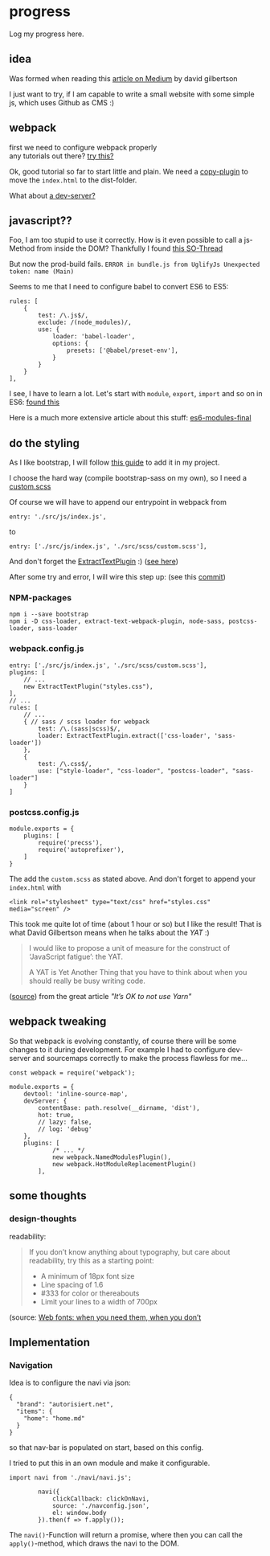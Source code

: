 # progress

Log my progress here.

## idea

Was formed when reading this [article on Medium](https://hackernoon.com/12-cool-things-you-can-do-with-github-f3e0424cf2f0) by david gilbertson

I just want to try, if I am capable to write a small website with some simple js, which uses Github as CMS :)

## webpack

first we need to configure webpack properly  
any tutorials out there? [try this?](https://tutorialzine.com/2017/04/learn-webpack-in-15-minutes)

Ok, good tutorial so far to start little and plain.
We need a [copy-plugin](https://github.com/webpack-contrib/copy-webpack-plugin) to move the `index.html` to the dist-folder.

What about [a dev-server?](https://github.com/webpack/webpack-dev-server)

## javascript??

Foo, I am too stupid to use it correctly. How is it even possible to call a js-Method from inside the DOM?
Thankfully I found [this SO-Thread](https://stackoverflow.com/questions/34357489/calling-webpacked-code-from-outside-html-script-tag)

But now the prod-build fails. `ERROR in bundle.js from UglifyJs
                               Unexpected token: name (Main)`

Seems to me that I need to configure babel to convert ES6 to ES5:

    rules: [
        {
            test: /\.js$/,
            exclude: /(node_modules)/,
            use: {
                loader: 'babel-loader',
                options: {
                    presets: ['@babel/preset-env'],
                }
            }
        }
    ],


I see, I have to learn a lot.
Let's start with `module`, `export`, `import`  and so on in ES6: [found this](http://stackabuse.com/how-to-use-module-exports-in-node-js/)

Here is a much more extensive article about this stuff: [es6-modules-final](http://2ality.com/2014/09/es6-modules-final.html)

## do the styling

As I like bootstrap, I will follow [this guide](https://getbootstrap.com/docs/4.0/getting-started/webpack/) to add it in my project.

I choose the hard way (compile bootstrap-sass on my own), so I need a [custom.scss](https://getbootstrap.com/docs/4.0/getting-started/theming/#importing)

Of course we will have to append our entrypoint in webpack from

    entry: './src/js/index.js',

to

    entry: ['./src/js/index.js', './src/scss/custom.scss'],


And don't forget the [ExtractTextPlugin](https://github.com/webpack-contrib/extract-text-webpack-plugin) :) ([see here](https://github.com/JonathanMH/webpack-scss-sass-file))

After some try and error, I will wire this step up: (see this [commit](https://github.com/mike-boddin/www.autorisiert.net2/commit/f92f27950574a3cddcb2ff38665df63fa0df050f))

### NPM-packages

    npm i --save bootstrap
    npm i -D css-loader, extract-text-webpack-plugin, node-sass, postcss-loader, sass-loader

### webpack.config.js

    entry: ['./src/js/index.js', './src/scss/custom.scss'],
    plugins: [
        // ...
        new ExtractTextPlugin("styles.css"),
    ],
    // ...
    rules: [
        // ...
        { // sass / scss loader for webpack
            test: /\.(sass|scss)$/,
            loader: ExtractTextPlugin.extract(['css-loader', 'sass-loader'])
        },
        {
            test: /\.css$/,
            use: ["style-loader", "css-loader", "postcss-loader", "sass-loader"]
        }
    ]

### postcss.config.js

    module.exports = {
        plugins: [
            require('precss'),
            require('autoprefixer'),
        ]
    }

The add the `custom.scss` as stated above.
And don't forget to append your `index.html` with

    <link rel="stylesheet" type="text/css" href="styles.css" media="screen" />

This took me quite lot of time (about 1 hour or so) but I like the result!
That is what David Gilbertson means when he talks about the *YAT* :)

> I would like to propose a unit of measure for the construct of ‘JavaScript fatigue’: the YAT.
>
> A YAT is Yet Another Thing that you have to think about when you should really be busy writing code.

([source](https://hackernoon.com/its-ok-to-not-use-yarn-f28dc766ef32)) from the great article *"It’s OK to not use Yarn"*

## webpack tweaking
    
So that webpack is evolving constantly, of course there will be some changes to it during development.
For example I had to configure dev-server and sourcemaps correctly to make the process flawless for me...

    const webpack = require('webpack');
    
    module.exports = {
        devtool: 'inline-source-map',
        devServer: {
            contentBase: path.resolve(__dirname, 'dist'),
            hot: true,
            // lazy: false,
            // log: 'debug'
        },
        plugins: [
                /* ... */
                new webpack.NamedModulesPlugin(),
                new webpack.HotModuleReplacementPlugin()
            ],

## some thoughts

### design-thoughts

readability:

> If you don’t know anything about typography, but care about readability, try this as a starting point:
>
> * A minimum of 18px font size
> * Line spacing of 1.6
> * \#333 for color or thereabouts
> * Limit your lines to a width of 700px

(source: [Web fonts: when you need them, when you don’t](https://hackernoon.com/web-fonts-when-you-need-them-when-you-dont-a3b4b39fe0ae)

## Implementation

### Navigation

Idea is to configure the navi via json:

    {
      "brand": "autorisiert.net",
      "items": {
        "home": "home.md"
      }
    }
    
so that nav-bar is populated on start, based on this config.

I tried to put this in an own module and make it configurable.

    import navi from './navi/navi.js';
    
            navi({
                clickCallback: clickOnNavi, 
                source: './navconfig.json', 
                el: window.body
            }).then(f => f.apply());
            
The `navi()`-Function will return a promise, where then you can call the `apply()`-method, which draws the navi to the DOM.